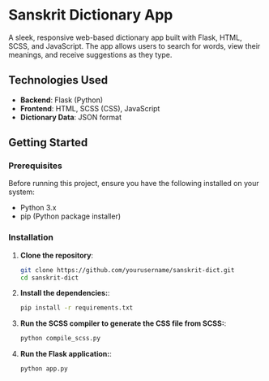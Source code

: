 # Sanskrit Dictionary App

A sleek, responsive web-based dictionary app built with Flask, HTML, SCSS, and JavaScript. The app allows users to search for words, view their meanings, and receive suggestions as they type.

## Technologies Used

- **Backend**: Flask (Python)
- **Frontend**: HTML, SCSS (CSS), JavaScript
- **Dictionary Data**: JSON format

## Getting Started

### Prerequisites

Before running this project, ensure you have the following installed on your system:

- Python 3.x
- pip (Python package installer)

### Installation

1. **Clone the repository**:
   ```bash
   git clone https://github.com/yourusername/sanskrit-dict.git
   cd sanskrit-dict

2. **Install the dependencies:**:
   ```bash
   pip install -r requirements.txt

3. **Run the SCSS compiler to generate the CSS file from SCSS:**:
   ```bash
   python compile_scss.py

4. **Run the Flask application:**:
   ```bash
   python app.py
